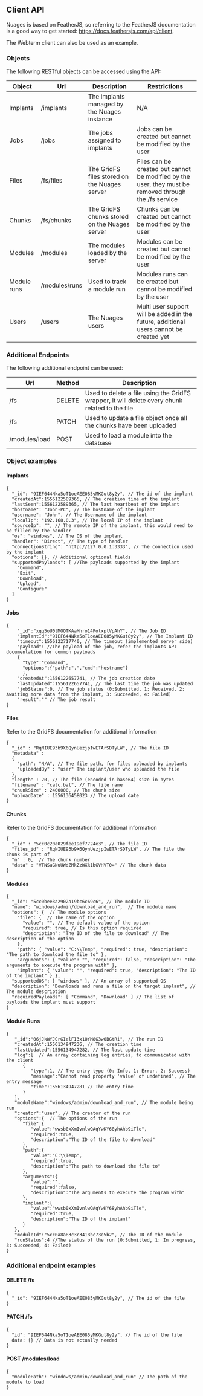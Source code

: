## Client API

Nuages is based on FeatherJS, so referring to the FeatherJS documentation is a good way to get started: https://docs.feathersjs.com/api/client.

The Webterm client can also be used as an example.


### Objects
The following RESTful objects can be accessed using the API:

| Object  | Url | Description | Restrictions
| ------------- | ------------- |-----------|---|
| Implants  | /implants | The implants managed by the Nuages instance | N/A
| Jobs  | /jobs | The jobs assigned to implants | Jobs can be created but cannot be modified by the user
| Files  | /fs/files | The GridFS files stored on the Nuages server | Files can be created but cannot be modified by the user, they must be removed through the /fs service
| Chunks  | /fs/chunks | The GridFS chunks stored on the Nuages server | Chunks can be created but cannot be modified by the user
| Modules  | /modules | The modules loaded by the server | Modules can be created but cannot be modified by the user
| Module runs  | /modules/runs | Used to track a module run | Modules runs can be created but cannot be modified by the user
| Users  | /users | The Nuages users | Multi user support will be added in the future, additional users cannot be created yet

### Additional Endpoints
The following additional endpoint can be used:

| Url | Method | Description
| ------------- |-----------|---|
| /fs | DELETE | Used to delete a file using the GridFS wrapper, it will delete every chunk related to the file
| /fs | PATCH | Used to update a file object once all the chunks have been uploaded
| /modules/load | POST | Used to load a module into the database

### Object examples

#### Implants

```
{
  "_id": "9IEF644Nka5oT1oeAEE085yMKGut8y2y", // The id of the implant
  "createdAt":1556122589365, // The creation time of the implant
  "lastSeen":1556122589365, // The last heartbeat of the implant
  "hostname": "John-PC", // The hostname of the implant
  "username": "John", // The Username of the implant
  "localIp": "192.168.0.3", // The local IP of the implant
  "sourceIp": "", // The remote IP of the implant, this would need to be filled by the handler
  "os": "windows", // The OS of the implant
  "handler": "Direct", // The type of handler
  "connectionString": "http://127.0.0.1:3333", // The connection used by the implant
  "options": {}, // Additional optional fields
  "supportedPayloads": [ //The payloads supported by the implant
    "Command",
    "Exit",
    "Download",
    "Upload",
    "Configure"
  ]
}
```

#### Jobs

```
{
    "_id":"xqq5oU0lMOOTKAaMhro14FolxptVpAhY", // The Job ID
    "implantId":"9IEF644Nka5oT1oeAEE085yMKGut8y2y", // The Implant ID
    "timeout":1556122717740, // The timeout (implemented server side)
    "payload": //The payload of the job, refer the implants API documentation for common payloads
    {
      "type":"Command",
      "options":{"path":".","cmd":"hostname"}
      },
    "createdAt":1556122657741, // The job creation date
    "lastUpdated":1556122657741, // The last time the job was updated
    "jobStatus":0, // The job status (0:Submitted, 1: Received, 2: Awaiting more data from the implant, 3: Succeeded, 4: Failed)
    "result":"" // The job result 
}
```

#### Files
Refer to the GridFS documentation for additional information
```
{
  "_id" : "RqNIUE93b9X6QynUezjpIwETArSDTyLW", // The file ID
  "metadata" : 
  { 
    "path": "N/A", // The file path, for files uploaded by implants
    "uploadedBy" : "user" The implant/user who uploaded the file
  }, 
  "length" : 20, // The file (encoded in base64) size in bytes
  "filename" : "calc.bat", // The file name
  "chunkSize" : 2400000, // The chunk size
  "uploadDate" : 1556136458023 // The upload date
}
```

#### Chunks
Refer to the GridFS documentation for additional information

```
{ 
  "_id" : "5cc0c20a029fee19ef7724e3", // The file ID
  "files_id" : "RqNIUE93b9X6QynUezjpIwETArSDTyLW", // The file the chunk is part of
  "n" : 0,  // The chunk number
  "data" : "VTNSaGNuUWdZMkZzWXk1bGVHVT0=" // The chunk data
}
```

#### Modules
```
{
  "_id": "5cc0bee3a2902a19bc6c69c6", // The module ID
  "name": "windows/admin/download_and_run",  // The module name
  "options": {  // The module options
    "file": {  // The name of the option
      "value": "", // The default value of the option
      "required": true, // Is this option required
      "description": "The ID of the file to download" // The description of the option
    }, 
    "path": { "value": "C:\\Temp", "required": true, "description": "The path to download the file to" }, 
    "arguments": { "value": "", "required": false, "description": "The arguments to execute the program with" }, 
    "implant": { "value": "", "required": true, "description": "The ID of the implant" } }, 
  "supportedOS": [ "windows" ], // An array of supported OS
  "description": "Downloads and runs a file on the target implant", // The module description
  "requiredPayloads": [ "Command", "Download" ] // The list of payloads the implant must support
}
```

#### Module Runs
```
{  
   "_id":"06jJkWYJCrGIelFI3x1OYM8G3w0BGtRi", // The run ID
   "createdAt":1556134947236, // The creation time
   "lastUpdated":1556134947282, // The last update time
   "log":[  // An array containing log entries, to communicated with the client
      {  
         "type":1, // The entry type (0: Info, 1: Error, 2: Success)
         "message":"Cannot read property 'value' of undefined", // The entry message
         "time":1556134947281 // The entry time
      }
   ],
   "moduleName":"windows/admin/download_and_run", // The module being run
   "creator":"user", // The creator of the run
   "options":{  // The options of the run
      "file":{  
         "value":"wwsb0xXmIvnlwOAqYwKY68yhAhb9iTle",
         "required":true,
         "description":"The ID of the file to download"
      },
      "path":{  
         "value":"C:\\Temp",
         "required":true,
         "description":"The path to download the file to"
      },
      "arguments":{  
         "value":"",
         "required":false,
         "description":"The arguments to execute the program with"
      },
      "implant":{  
         "value":"wwsb0xXmIvnlwOAqYwKY68yhAhb9iTle",
         "required":true,
         "description":"The ID of the implant"
      }
   },
   "moduleId":"5cc0a8a83c3c3418bc73e5b2", // The ID of the module
   "runStatus":4 //The status of the run (0:Submitted, 1: In progress, 3: Succeeded, 4: Failed)
}
```

### Additional endpoint examples

#### DELETE /fs

```
{
  "_id": "9IEF644Nka5oT1oeAEE085yMKGut8y2y", // The id of the file
}
```

#### PATCH /fs

```
{
  "id": "9IEF644Nka5oT1oeAEE085yMKGut8y2y", // The id of the file
  data: {} // Data is not actually needed
}
```

#### POST /modules/load

```
{
  "modulePath": "windows/admin/download_and_run" // The path of the module to load
}
```
